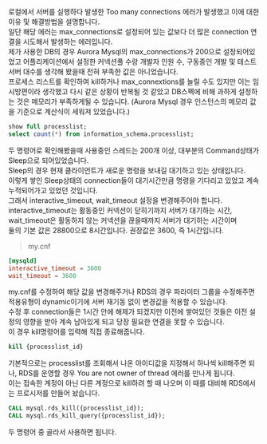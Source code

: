 로컬에서 서버를 실행하다 발생한 Too many connections 에러가 발생했고 이에 대한 이유 및 해결방법을 설명합니다. <br>
일단 해당 에러는 max_connections로 설정되어 있는 값보다 더 많은 connection 연결을 시도해서 발생하는 에러입니다. <br>
제가 사용한 DB의 경우 Aurora Mysql의 max_connections가 200으로 설정되어있었고
어플리케이션에서 설정한 커넥션풀 수랑 개발자 인원 수, 구동중인 개발 및 테스트 서버 대수를 생각해 봤을때 전혀 부족한 값은 아니었습니다. <br>
프로세스 리스트를 확인하여 kill하거나 max_connextions를 늘릴 수도 있지만 이는 임시방편이라 생각했고 다시 같은 상황이 반복될 것 같았고 DB스펙에 비해 과하게 설정하는 것은 메모리가 부족하게될 수 있습니다.
(Aurora Mysql 경우 인스턴스의 메모리 값을 기준으로 계산식이 세워져 있었습니다.) <br>

~~~sql
show full processlist;
select count(*) from information_schema.processlist;
~~~
두 명령어로 확인해봤을때 사용중인 스레드는 200개 이상, 대부분의 Command상태가 Sleep으로 되어있었습니다. <br>
Sleep의 경우 현재 클라이언트가 새로운 명령을 보내길 대기하고 있는 상태입니다. <br>
이렇게 쌓인 Sleep상태의 connection들이 대기시간만큼 명령을 기다리고 있었고 계속 누적되어가고 있었던 것입니다. <br>
그래서 interactive_timeout, wait_timeout 설정을 변경해주어야 합니다. <br>
interactive_timeout는 활동중인 커넥션이 닫히기까지 서버가 대기하는 시간, wait_timeout은 활동하지 않는 커넥션을 끊을때까지 서버가 대기하는 시간이며 <br>
둘의 기본 값은 28800으로 8시간입니다. 권장값은 3600, 즉 1시간입니다. <br>

> my.cnf
~~~cnf
[mysqld]
interactive_timeout = 3600
wait_timeout = 3600
~~~

my.cnf를 수정하여 해당 값을 변경해주거나 RDS의 경우 파라미터 그룹을 수정해주면 적용유형이 dynamic이기에 서버 재기동 없이 변경값을 적용할 수 있습니다. <br>
수정 후 connection들은 1시간 안에 해제가 되겠지만 이전에 쌓여있던 것들은 이전 설정의 영향을 받아 계속 남아있게 되고 당장 필요한 연결을 못할 수 있습니다. <br>
이 경우 kill명령어를 입력해 직접 종료해줍니다. <br>

~~~sql
kill {processlist_id}
~~~
기본적으로는 processlist를 조회해서 나온 아이디값을 지정해서 하나씩 kill해주면 되나,
RDS를 운영할 경우 You are not owner of thread 에러를 만나게 됩니다. <br>
이는 접속한 계정이 아닌 다른 계정으로 kill하려 할 때 나오며 이 때를 대비해 RDS에서는 프로시저를 만들어 놨습니다. <br>

~~~sql
CALL mysql.rds_kill({processlist_id});
CALL mysql.rds_kill_query({processlist_id});
~~~
두 명령어 중 골라서 사용하면 됩니다.
